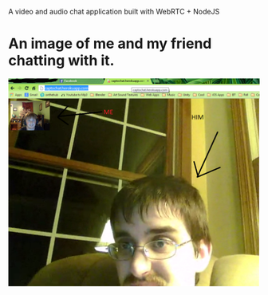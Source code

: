 
A video and audio chat application built with WebRTC + NodeJS

<h1>An image of me and my friend chatting with it.</h1>
<img src="firstChat.png"></img>
